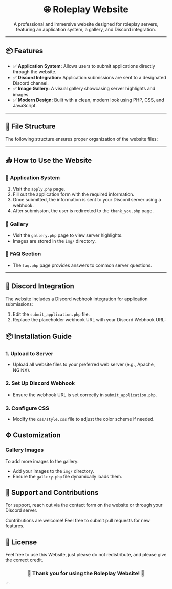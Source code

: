 
<h1 align="center">🌐 Roleplay Website</h1>
<p align="center">
    A professional and immersive website designed for roleplay servers, featuring an application system, a gallery, and Discord integration.
</p>

---

<h2>📦 Features</h2>
<ul>
    <li>✅ <strong>Application System:</strong> Allows users to submit applications directly through the website.</li>
    <li>✅ <strong>Discord Integration:</strong> Application submissions are sent to a designated Discord channel.</li>
    <li>✅ <strong>Image Gallery:</strong> A visual gallery showcasing server highlights and images.</li>
    <li>✅ <strong>Modern Design:</strong> Built with a clean, modern look using PHP, CSS, and JavaScript.</li>
</ul>

---

<h2>📂 File Structure</h2>
<p>The following structure ensures proper organization of the website files:</p>



---

<h2>📥 How to Use the Website</h2>

<h3>📝 Application System</h3>
<ol>
    <li>Visit the <code>apply.php</code> page.</li>
    <li>Fill out the application form with the required information.</li>
    <li>Once submitted, the information is sent to your Discord server using a webhook.</li>
    <li>After submission, the user is redirected to the <code>thank_you.php</code> page.</li>
</ol>

<h3>📸 Gallery</h3>
<ul>
    <li>Visit the <code>gallery.php</code> page to view server highlights.</li>
    <li>Images are stored in the <code>img/</code> directory.</li>
</ul>

<h3>📖 FAQ Section</h3>
<ul>
    <li>The <code>faq.php</code> page provides answers to common server questions.</li>
</ul>

---

<h2>🔗 Discord Integration</h2>
<p>The website includes a Discord webhook integration for application submissions:</p>
<ol>
    <li>Edit the <code>submit_application.php</code> file.</li>
    <li>Replace the placeholder webhook URL with your Discord Webhook URL:</li>
</ol>

<h2>📦 Installation Guide</h2> <h3>1. Upload to Server</h3> <ul> <li>Upload all website files to your preferred web server (e.g., Apache, NGINX).</li> </ul> <h3>2. Set Up Discord Webhook</h3> <ul> <li>Ensure the webhook URL is set correctly in <code>submit_application.php</code>.</li> </ul> <h3>3. Configure CSS</h3> <ul> <li>Modify the <code>css/style.css</code> file to adjust the color scheme if needed.</li> </ul>
<h2>⚙️ Customization</h2> <h3>Gallery Images</h3> <p>To add more images to the gallery:</p> <ul> <li>Add your images to the <code>img/</code> directory.</li> <li>Ensure the <code>gallery.php</code> file dynamically loads them.</li> </ul>
<h2>📩 Support and Contributions</h2> <p>For support, reach out via the contact form on the website or through your Discord server.</p> <p>Contributions are welcome! Feel free to submit pull requests for new features.</p>
<h2>📄 License</h2> <p> Feel free to use this Website, just please do not redistribute, and please give the correct credit.</p>
<h3 align="center">🎯 Thank you for using the Roleplay Website! 🎯</h3> ```
